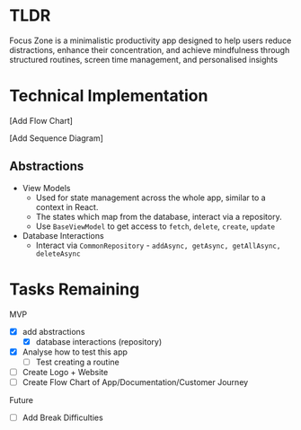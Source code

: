 # TLDR
Focus Zone is a minimalistic productivity app designed to help users reduce distractions,  enhance their concentration, and achieve mindfulness through structured routines, screen time management, and personalised insights

# Technical Implementation
[Add Flow Chart]

[Add Sequence Diagram]

## Abstractions
- View Models
	- Used for state management across the whole app, similar to a context in React. 
	- The states which map from the database, interact via a repository. 
	- Use `BaseViewModel` to get access to `fetch`, `delete`, `create`, `update`
- Database Interactions
	- Interact via `CommonRepository` - `addAsync, getAsync, getAllAsync, deleteAsync`

# Tasks Remaining
MVP
- [x] add abstractions
	- [x] database interactions (repository)
- [x] Analyse how to test this app
	- [ ] Test creating a routine
- [ ] Create Logo + Website
- [ ] Create Flow Chart of App/Documentation/Customer Journey

Future
- [ ] Add Break Difficulties
